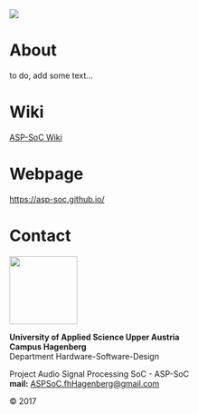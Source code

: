 <img src="https://asp-soc.github.io/Pictures/logo3.png">

# About

to do, add some text...

# Wiki

[ASP-SoC Wiki](https://github.com/ASP-SoC/ASP-SoC/wiki)

# Webpage

https://asp-soc.github.io/

# Contact

<img src="https://asp-soc.github.io/Pictures/fhLogo.png" width="120" >

**University of Applied Science Upper Austria**  
**Campus Hagenberg**  
Department Hardware-Software-Design

Project Audio Signal Processing SoC - ASP-SoC  
**mail:** ASPSoC.fhHagenberg@gmail.com  

© 2017
